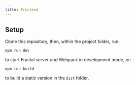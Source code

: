 ```yaml
---
title: Frontend
---
```


## Setup

Clone this repository, then, within the project folder, run:

```
npm run dev
```

to start Fractal server and Webpack in development mode, or:

```
npm run build
```

to build a static version in the `dist` folder.